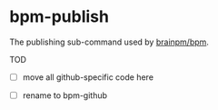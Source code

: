 # bpm-publish

The publishing sub-command used by [brainpm/bpm](http://guthub.com/brainpm/bpm).

TOD
- [ ] move all github-specific code here
- [ ] rename to bpm-github

